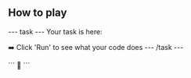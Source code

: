 <h2 class="c-project-heading--task">How to play</h2>

--- task ---
Your task is here:

➡️ Click 'Run' to see what your code does
--- /task ---

<div class="c-project-output">
```
🦡
```
</div>



